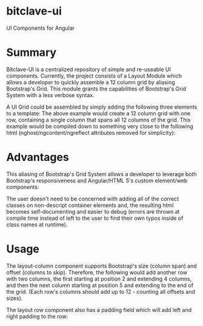 # bitclave-ui
UI Components for Angular

# Summary
Bitclave-UI is a centralized repository of simple and re-useable UI components. Currently, the project consists of a Layout Module
which allows a developer to quickly assemble a 12 column grid by aliasing Bootstrap's Grid. This module grants the capabilities of
Bootstrap's Grid System with a less verbose syntax. 

A UI Grid could be assembled by simply adding the following three elements to a template:
<layout-component>
  <layout-row>
    <layout-column size="12">
    </layout-column>
  </layout-row>
</layout-component>
The above example would create a 12 column grid with one row, containing a single column that spans all 12 columns of the grid.
This example would be compiled down to something very close to the following html 
(nghost/ngcontent/ngreflect attributes removed for simplicity):

<layout-container class="container layout-container">
	<layout-row class="row layout-row">
		<layout-column size="12" class="layout-column col-xs-12 col-md-12">
		</layout-column>
	</layout-row>
</layout-container>

# Advantages
This aliasing of Bootstrap's Grid System allows a developer to leverage both Bootstrap's responsiveness and Angular/HTML 5's
custom element/web components:

The user doesn't need to be concerned with adding all of the correct classes on non-descript container elements and,
the resulting html becomes self-documenting and easier to debug (errors are thrown at compile time instead of left to the user to 
find their own typos inside of class names at runtime).

# Usage
The layout-column component supports Bootstrap's size (column span) and offset (columns to skip). Therefore, the following would add another
row with two columns, the first starting at position 2 and extending 4 columns, and then the next column starting at position 5 and
extending to the end of the grid. (Each row's columns should add up to 12 - counting all offsets and sizes).

<layout-component>
  <layout-row>
    <layout-column size="12">
    </layout-column>
  </layout-row>
  <layout-row>
    <layout-column offset="2" size="4">
    </layout-column>
    <layout-column size="6">
    </layout-column>
  </layout-row>
</layout-component>

The layout row component also has a padding field which will add left and right padding to the row:
<layout-component>
  <layout-row padding="20%">
    <layout-column size="12">
    </layout-column>
  </layout-row>
</layout-component>
